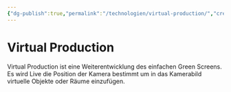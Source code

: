 ```yaml
---
{"dg-publish":true,"permalink":"/technologien/virtual-production/","created":"2025-05-25T12:48:37.300+02:00","updated":"2025-05-25T13:32:59.465+02:00"}
---
```


# Virtual Production

Virtual Production ist eine Weiterentwicklung des einfachen Green Screens. Es wird Live die Position der Kamera bestimmt um in das Kamerabild virtuelle Objekte oder Räume einzufügen. 